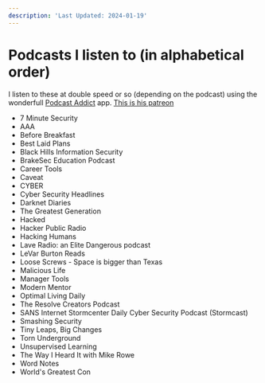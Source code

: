 ```yaml
---
description: 'Last Updated: 2024-01-19'
---
```


# Podcasts I listen to (in alphabetical order)

I listen to these at double speed or so (depending on the podcast) using the wonderfull [Podcast Addict](play.google.com/store/apps/details) app. [This is his patreon](https://www.patreon.com/podcastaddict)

* 7 Minute Security
* AAA
* Before Breakfast
* Best Laid Plans
* Black Hills Information Security
* BrakeSec Education Podcast
* Career Tools
* Caveat
* CYBER
* Cyber Security Headlines
* Darknet Diaries
* The Greatest Generation
* Hacked
* Hacker Public Radio
* Hacking Humans
* Lave Radio: an Elite Dangerous podcast
* LeVar Burton Reads
* Loose Screws - Space is bigger than Texas
* Malicious Life
* Manager Tools
* Modern Mentor
* Optimal Living Daily
* The Resolve Creators Podcast
* SANS Internet Stormcenter Daily Cyber Security Podcast (Stormcast)
* Smashing Security
* Tiny Leaps, Big Changes
* Torn Underground
* Unsupervised Learning
* The Way I Heard It with Mike Rowe
* Word Notes
* World's Greatest Con

